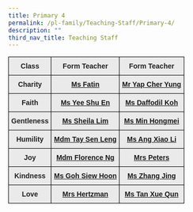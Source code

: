 ```yaml
---
title: Primary 4
permalink: /pl-family/Teaching-Staff/Primary-4/
description: ""
third_nav_title: Teaching Staff
---
```

<style type="text/css">
.tg  {border-collapse:collapse;border-spacing:0;}
.tg td{border-color:black;border-style:solid;border-width:1px;font-family:Arial, sans-serif;font-size:14px;
  overflow:hidden;padding:10px 5px;word-break:normal;}
.tg th{border-color:black;border-style:solid;border-width:1px;font-family:Arial, sans-serif;font-size:14px;
  font-weight:normal;overflow:hidden;padding:10px 5px;word-break:normal;}
.tg .tg-n4qt{background-color:#EAEAEA;color:#222;font-weight:bold;text-align:center;vertical-align:top}
.tg .tg-a7kh{background-color:#EAEAEA;color:#0857AE;font-weight:bold;text-align:center;vertical-align:top}
</style>
<table class="tg">
<thead>
  <tr>
    <th class="tg-n4qt">Class</th>
    <th class="tg-n4qt">Form Teacher</th>
    <th class="tg-n4qt">Form Teacher</th>
  </tr>
</thead>
<tbody>
  <tr>
    <td class="tg-n4qt">Charity</td>
    <td class="tg-a7kh"><a href="mailto:fatinnurizzah_azahari@moe.edu.sg">Ms Fatin </a></td>
    <td class="tg-a7kh"><a href="mailto:yap_cher_yung@moe.edu.sg">Mr Yap Cher Yung</a></td>
  </tr>
  <tr>
    <td class="tg-n4qt">Faith</td>
    <td class="tg-a7kh"><a href="mailto:yee_shu_en@moe.edu.sg">Ms Yee Shu En</a></td>
    <td class="tg-a7kh"><a href="mailto:koh_xin_mei_daffodil@moe.edu.sg">Ms Daffodil Koh</a></td>
  </tr>
  <tr>
    <td class="tg-n4qt">Gentleness</td>
    <td class="tg-a7kh"><a href="mailto:sheila_lim_su_fen@moe.edu.sg">Ms Sheila Lim</a></td>
    <td class="tg-a7kh"><a href="mailto:sheila_lim_su_fen@moe.edu.sg">Ms Min Hongmei</a></td>
  </tr>
  <tr>
    <td class="tg-n4qt">Humility</td>
    <td class="tg-a7kh"><a href="mailto:tay_sen_leng@moe.edu.sg">Mdm Tay Sen Leng</a></td>
    <td class="tg-a7kh"><a href="mailto:ang_xiao_li@moe.edu.sg">Ms Ang Xiao Li</a></td>
  </tr>
  <tr>
    <td class="tg-n4qt">Joy</td>
    <td class="tg-a7kh"><a href="mailto:ng_pei_sei_florence@moe.edu.sg">Mdm Florence Ng</a></td>
    <td class="tg-a7kh"><a href="mailto:thamarai_selvi_chelliah@moe.edu.sg">Mrs Peters</a></td>
  </tr>
  <tr>
    <td class="tg-n4qt">Kindness</td>
    <td class="tg-a7kh"><a href="mailto:goh_siew_hoon@moe.edu.sg">Ms Goh Siew Hoon</a></td>
    <td class="tg-a7kh"><a href="mailto:zhang_jing_b@moe.edu.sg">Ms Zhang Jing</a></td>
  </tr>
  <tr>
    <td class="tg-n4qt">Love</td>
    <td class="tg-a7kh"><a href="mailto:tayyiba_muhammad_yusaf@moe.edu.sg">Mrs Hertzman</a></td>
    <td class="tg-a7kh"><a href="mailto:tan_xue_qun@moe.edu.sg">Ms Tan Xue Qun</a></td>
  </tr>
</tbody>
</table>